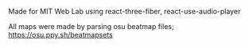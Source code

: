 Made for MIT Web Lab using react-three-fiber, react-use-audio-player

All maps were made by parsing osu beatmap files; https://osu.ppy.sh/beatmapsets